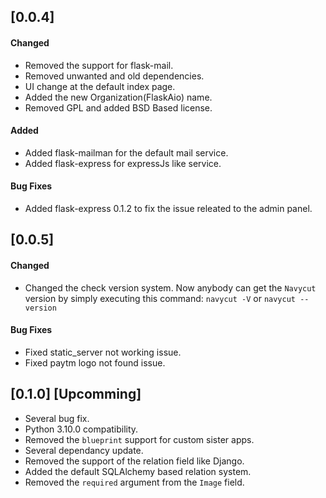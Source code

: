 ## [0.0.4]

#### Changed
- Removed the support for flask-mail.
- Removed unwanted and old dependencies.
- UI change at the default index page.
- Added the new Organization(FlaskAio) name.
- Removed GPL and added BSD Based license.

#### Added
- Added flask-mailman for the default mail service.
- Added flask-express for expressJs like service.

#### Bug Fixes
- Added flask-express 0.1.2 to fix the issue releated to the admin panel.

## [0.0.5]

#### Changed
- Changed the check version system. Now anybody can get the `Navycut` version by simply executing this command: `navycut -V` or `navycut --version`

#### Bug Fixes
- Fixed static_server not working issue.
- Fixed paytm logo not found issue.

## [0.1.0] [Upcomming]
- Several bug fix.
- Python 3.10.0 compatibility.
- Removed the `blueprint` support for custom sister apps.
- Several dependancy update.
- Removed the support of the relation field like Django.
- Added the default SQLAlchemy based relation system.
- Removed the `required` argument from the `Image` field.